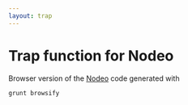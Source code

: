 ```yaml
---
layout: trap
---
```


# Trap function for Nodeo


Browser version of the [Nodeo](/) code generated with

	grunt browsify
